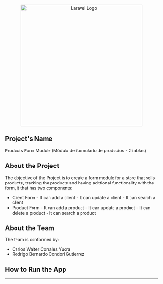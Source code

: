 <p align="center"><a href="https://laravel.com" target="_blank"><img src="https://raw.githubusercontent.com/laravel/art/master/logo-lockup/5%20SVG/2%20CMYK/1%20Full%20Color/laravel-logolockup-cmyk-red.svg" width="400" alt="Laravel Logo"></a></p>

## Project's Name

Products Form Module (Módulo de formulario de productos - 2 tablas)

## About the Project

The objective of the Project is to create a form module for a store that sells products, tracking the products and having adittional functionality with the form, it that has two components:

- Client Form
        - It can add a client
        - It can update a client
        - It can search a client
- Product Form
        - It can add a product
        - It can update a product
        - It can delete a product
        - It can search a product

## About the Team

The team is conformed by:

- Carlos Walter Corrales Yucra
- Rodrigo Bernardo Condori Gutierrez

## How to Run the App

****

